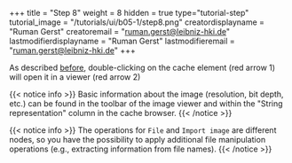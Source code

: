 +++
title = "Step 8"
weight = 8
hidden = true
type="tutorial-step"
tutorial_image = "/tutorials/ui/b05-1/step8.png"
creatordisplayname = "Ruman Gerst"
creatoremail = "ruman.gerst@leibniz-hki.de"
lastmodifierdisplayname = "Ruman Gerst"
lastmodifieremail = "ruman.gerst@leibniz-hki.de"
+++

As described [before](/tutorials/basic/adding-nodes-saving/), double-clicking on the cache element (red arrow 1) will open it in a viewer (red arrow 2)

{{< notice info >}}
Basic information about the image (resolution, bit depth, etc.) can be found in the toolbar of the image viewer and within the "String representation" column in the cache browser.
{{< /notice >}}

{{< notice info >}}
The operations for `File` and `Import image` are different nodes, so you have the possibility to apply additional file manipulation operations (e.g., extracting information from file names).
{{< /notice >}}